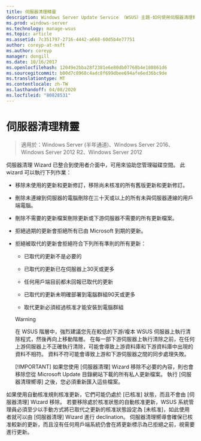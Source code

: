 ```yaml
---
title: 伺服器清理精靈
description: Windows Server Update Service （WSUS）主題-如何使用伺服器清理嚮導來管理磁碟空間
ms.prod: windows-server
ms.technology: manage-wsus
ms.topic: article
ms.assetid: 7c351797-2716-4442-a668-60d5b4e77751
author: coreyp-at-msft
ms.author: coreyp
manager: dongill
ms.date: 10/16/2017
ms.openlocfilehash: 12049e2bba28f2381e6e80db07768b4e180861d6
ms.sourcegitcommit: b00d7c8968c4adc8f699dbee694afe6ed36bc9de
ms.translationtype: MT
ms.contentlocale: zh-TW
ms.lasthandoff: 04/08/2020
ms.locfileid: "80828531"
---
```

# <a name="the-server-cleanup-wizard"></a>伺服器清理精靈

>適用於：Windows Server (半年通道)、Windows Server 2016、Windows Server 2012 R2、Windows Server 2012

伺服器清理 Wizard 已整合到使用者介面中，可用來協助您管理磁碟空間。 此 wizard 可以執行下列作業：

- 移除未使用的更新和更新修訂，移除尚未核准的所有舊版更新和更新修訂。

- 刪除未連線到伺服器的電腦刪除在三十天或以上的所有未與伺服器連線的用戶端電腦。

- 刪除不需要的更新檔案刪除更新或下游伺服器不需要的所有更新檔案。

- 拒絕過期的更新會拒絕所有已由 Microsoft 到期的更新。

- 拒絕被取代的更新會拒絕符合下列所有準則的所有更新：

  -   已取代的更新不是必要的

  -   已取代的更新已在伺服器上30天或更多

  -   任何用戶端目前都未回報已取代的更新

  -   已取代的更新未明確部署到電腦群組90天或更多

  -   取代更新必須經過核准才能安裝到電腦群組

  > [!WARNING]
  >  在 WSUS 階層中，強烈建議您先在較低的下游/複本 WSUS 伺服器上執行清除程式，然後再向上移動階層。 在每一部下游伺服器上執行清除之前，在任何上游伺服器上不正確執行清除，可能會導致上游資料庫和下游資料庫中出現的資料不相符。 資料不符可能會導致上游和下游伺服器之間的同步處理失敗。 
  > 
  > [!IMPORTANT]
  >  如果您使用 [伺服器清理] Wizard 移除不必要的內容，則也會移除您從 Microsoft Update 目錄網站下載的所有私人更新檔案。 執行 [伺服器清理嚮導] 之後，您必須重新匯入這些檔案。 

如果使用自動核准規則核准更新，它們可能仍處於 [已核准] 狀態，而且不會由 [伺服器清理] Wizard 移除。 若要移除處於核准狀態的自動核准更新，WSUS 系統管理員必須至少以手動方式將已取代之更新的核准狀態設定為 [未核准]，如此使用者就可以由 [伺服器清理] Wizard 進行 declination。 伺服器清理嚮導會確保已核准較新的更新，而且沒有任何用戶端系統仍會在將更新標示為已拒絕之前，視需要進行更新。




